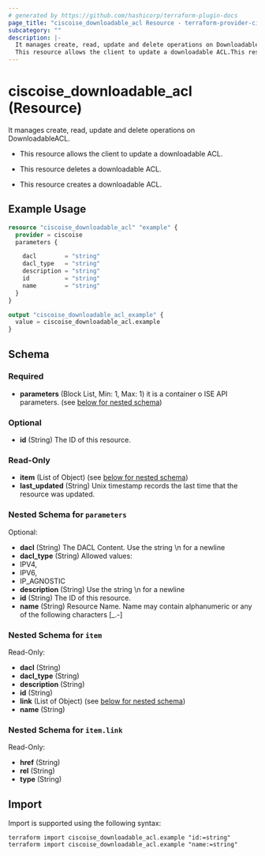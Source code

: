 ```yaml
---
# generated by https://github.com/hashicorp/terraform-plugin-docs
page_title: "ciscoise_downloadable_acl Resource - terraform-provider-ciscoise"
subcategory: ""
description: |-
  It manages create, read, update and delete operations on DownloadableACL.
  This resource allows the client to update a downloadable ACL.This resource deletes a downloadable ACL.This resource creates a downloadable ACL.
---
```


# ciscoise_downloadable_acl (Resource)

It manages create, read, update and delete operations on DownloadableACL.

- This resource allows the client to update a downloadable ACL.

- This resource deletes a downloadable ACL.

- This resource creates a downloadable ACL.

## Example Usage

```terraform
resource "ciscoise_downloadable_acl" "example" {
  provider = ciscoise
  parameters {

    dacl        = "string"
    dacl_type   = "string"
    description = "string"
    id          = "string"
    name        = "string"
  }
}

output "ciscoise_downloadable_acl_example" {
  value = ciscoise_downloadable_acl.example
}
```

<!-- schema generated by tfplugindocs -->
## Schema

### Required

- **parameters** (Block List, Min: 1, Max: 1) it is a container o ISE API parameters. (see [below for nested schema](#nestedblock--parameters))

### Optional

- **id** (String) The ID of this resource.

### Read-Only

- **item** (List of Object) (see [below for nested schema](#nestedatt--item))
- **last_updated** (String) Unix timestamp records the last time that the resource was updated.

<a id="nestedblock--parameters"></a>
### Nested Schema for `parameters`

Optional:

- **dacl** (String) The DACL Content. Use the string \\n for a newline
- **dacl_type** (String) Allowed values:
- IPV4,
- IPV6,
- IP_AGNOSTIC
- **description** (String) Use the string \\n for a newline
- **id** (String) The ID of this resource.
- **name** (String) Resource Name. Name may contain alphanumeric or any of the following characters [_.-]


<a id="nestedatt--item"></a>
### Nested Schema for `item`

Read-Only:

- **dacl** (String)
- **dacl_type** (String)
- **description** (String)
- **id** (String)
- **link** (List of Object) (see [below for nested schema](#nestedobjatt--item--link))
- **name** (String)

<a id="nestedobjatt--item--link"></a>
### Nested Schema for `item.link`

Read-Only:

- **href** (String)
- **rel** (String)
- **type** (String)

## Import

Import is supported using the following syntax:

```shell
terraform import ciscoise_downloadable_acl.example "id:=string"
terraform import ciscoise_downloadable_acl.example "name:=string"
```

